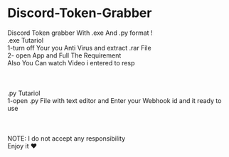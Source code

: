 # Discord-Token-Grabber
Discord Token grabber With .exe And .py format !
</br>
.exe Tutariol
</br>
1-turn off Your you Anti Virus and extract .rar File
</br>
2- open App and Full The Requirement
</br>Also You Can watch Video i entered to resp
</br></br></br></br>
.py Tutariol</br>
1-open .py File with text editor and Enter your Webhook id and it ready to use </br>
</br></br></br>
NOTE: I do not accept any responsibility</br>
Enjoy it ❤️
